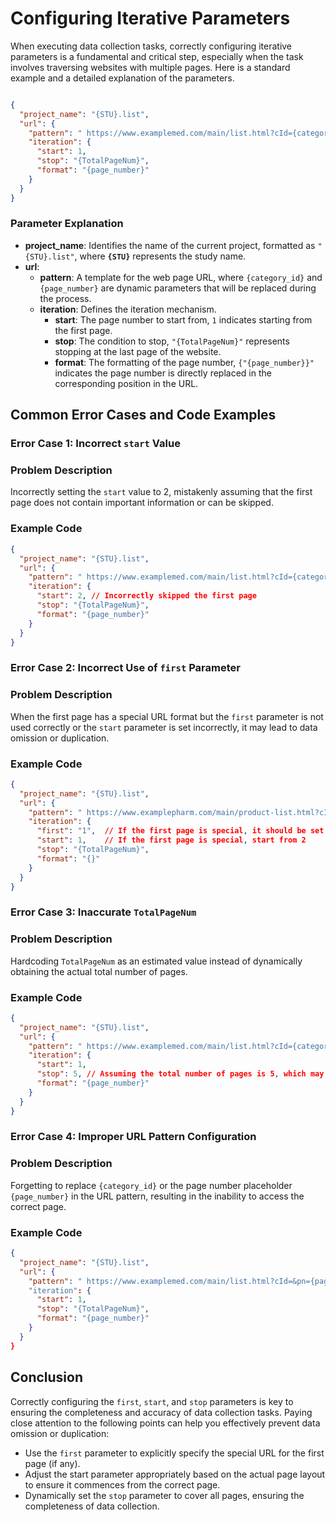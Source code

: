 # Configuring Iterative Parameters

When executing data collection tasks, correctly configuring iterative parameters is a fundamental and critical step, especially when the task involves traversing websites with multiple pages. Here is a standard example and a detailed explanation of the parameters.

```json

{
  "project_name": "{STU}.list",
  "url": {
    "pattern": " https://www.examplemed.com/main/list.html?cId={category_id}&pn={page_number}.html ", 
    "iteration": {
      "start": 1,
      "stop": "{TotalPageNum}",
      "format": "{page_number}"
    }
  }
}

```

### Parameter Explanation

- **project_name**: Identifies the name of the current project, formatted as `"{STU}.list"`, where **`{STU}`** represents the study name.
- **url**:
    - **pattern**: A template for the web page URL, where `{category_id}` and `{page_number}` are dynamic parameters that will be replaced during the process.
    - **iteration**: Defines the iteration mechanism.
        - **start**: The page number to start from, `1` indicates starting from the first page.
        - **stop**: The condition to stop, `"{TotalPageNum}"` represents stopping at the last page of the website.
        - **format**: The formatting of the page number, `{"{page_number}}"` indicates the page number is directly replaced in the corresponding position in the URL.

## Common Error Cases and Code Examples

### Error Case 1: Incorrect `start` Value

### Problem Description

Incorrectly setting the `start` value to 2, mistakenly assuming that the first page does not contain important information or can be skipped.

### Example Code

```json
{
  "project_name": "{STU}.list",
  "url": {
    "pattern": " https://www.examplemed.com/main/list.html?cId={category_id}&pn={page_number}.html ", 
    "iteration": {
      "start": 2, // Incorrectly skipped the first page
      "stop": "{TotalPageNum}",
      "format": "{page_number}"
    }
  }
}

```

### Error Case 2: Incorrect Use of `first` Parameter

### Problem Description

When the first page has a special URL format but the `first` parameter is not used correctly or the `start` parameter is set incorrectly, it may lead to data omission or duplication.

### Example Code

```json
{
  "project_name": "{STU}.list",
  "url": {
    "pattern": " https://www.examplepharm.com/main/product-list.html?cId={category_id}&pn=(*).html ", 
    "iteration": {
      "first": "1",  // If the first page is special, it should be set to the actual situation
      "start": 1,    // If the first page is special, start from 2
      "stop": "{TotalPageNum}",
      "format": "{}"
    }
  }
}

```

### Error Case 3: Inaccurate `TotalPageNum`

### Problem Description

Hardcoding `TotalPageNum` as an estimated value instead of dynamically obtaining the actual total number of pages.

### Example Code

```json
{
  "project_name": "{STU}.list",
  "url": {
    "pattern": " https://www.examplemed.com/main/list.html?cId={category_id}&pn={page_number}.html ", 
    "iteration": {
      "start": 1,
      "stop": 5, // Assuming the total number of pages is 5, which may not match reality
      "format": "{page_number}"
    }
  }
}

```

### Error Case 4: Improper URL Pattern Configuration

### Problem Description

Forgetting to replace `{category_id}` or the page number placeholder `{page_number}` in the URL pattern, resulting in the inability to access the correct page.

### Example Code

```json
{
  "project_name": "{STU}.list",
  "url": {
    "pattern": " https://www.examplemed.com/main/list.html?cId=&pn={page_number}.html ",   // Forgot to replace `{category_id}`
    "iteration": {
      "start": 1,
      "stop": "{TotalPageNum}",
      "format": "{page_number}"
    }
  }
}

```

## Conclusion

Correctly configuring the `first`, `start`, and `stop` parameters is key to ensuring the completeness and accuracy of data collection tasks. Paying close attention to the following points can help you effectively prevent data omission or duplication:

- Use the `first` parameter to explicitly specify the special URL for the first page (if any).
- Adjust the start parameter appropriately based on the actual page layout to ensure it commences from the correct page.
- Dynamically set the `stop` parameter to cover all pages, ensuring the completeness of data collection.
